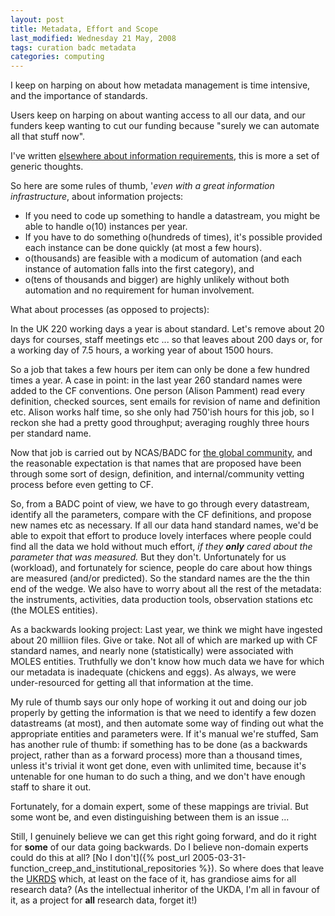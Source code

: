 ```yaml
---
layout: post
title: Metadata, Effort and Scope
last_modified: Wednesday 21 May, 2008
tags: curation badc metadata
categories: computing
---
```

I keep on harping on about how metadata management is time intensive, and the importance of standards.

Users keep on harping on about wanting access to all our data, and our funders keep wanting to cut our funding because "surely we can automate all that stuff now".

I've written [elsewhere about information requirements](papers/roysoc/LawEA08.pdf), this is more a set of generic thoughts.

So here are some rules of thumb, '*even with a great information infrastructure*, about information projects:
* If you need to code up something to handle a datastream, you might be able to handle o(10) instances per year.
* If you have to do something o(hundreds of times), it's possible provided each instance can be done quickly (at most a few hours).
* o(thousands) are feasible with a modicum of automation (and each instance of automation falls into the first category), and
* o(tens of thousands and bigger) are highly unlikely without both automation and no requirement for human involvement.

What about processes (as opposed to projects):

In the UK 220 working days a year is about standard. Let's remove about 20 days for courses, staff meetings etc ... so that leaves about 200 days or, for a working day of 7.5  hours, a working year of about 1500 hours.

So a job that takes a few hours per item can only be done a few hundred times a year. A case in point: in the last year 260
standard names were added to the CF conventions. One person
(Alison Pamment) read every definition, checked sources, sent emails for revision of name and definition etc. Alison works half time, so she only had 750'ish hours for this job, so I reckon she had a pretty good throughput; averaging roughly three hours per standard name.

Now that job is carried out by NCAS/BADC for [the global community](http://www.cfconventions.org), and the reasonable expectation is that names that are proposed have been through some sort of design, definition, and internal/community vetting process before even getting to CF.

So, from a BADC point of view, we have to go through every datastream, identify all the parameters, compare with the CF definitions, and propose new names etc as necessary.
If all our data hand standard names, we'd be able to expoit that effort to produce lovely interfaces where people could find all the data we hold without much effort, *if they **only** cared about the parameter that was measured.* But they don't. Unfortunately for us (workload), and fortunately for science, people do care about how things are measured (and/or predicted).  So the standard names are the the thin end of the wedge.  We also have to worry about all the rest of the metadata: the instruments, activities, data production tools, observation stations etc (the MOLES entities).

As a backwards looking project: Last year, we think we might have ingested about 20 milliion files. Give or take. Not all of which are marked up with CF standard names, and nearly none (statistically) were associated with MOLES entities. Truthfully we don't know how much data we have for which our metadata is inadequate (chickens and eggs). As always, we were under-resourced for getting all that information at the time.

My rule of thumb says our only hope of working it out and doing our job properly by getting the information is that we need to identify a few dozen datastreams (at most), and then automate some way of finding out what the appropriate entities and parameters were. If it's manual we're stuffed, Sam has another rule of thumb: if something has to be done (as a backwards project, rather than as a forward process) more than a thousand times, unless it's trivial it wont get done, even with unlimited time, because it's untenable for one human to do such a thing, and we don't have enough staff to share it out.

Fortunately, for a domain expert, some of these mappings are trivial. But some wont be, and even distinguishing between them is an issue ...

Still, I genuinely believe we can get this right going forward, and do it right for **some** of our data going backwards.  Do I believe non-domain experts could do this at all? [No I don't]({% post_url 2005-03-31-function_creep_and_institutional_repositories %}).
So where does that leave the [UKRDS](http://www.ukrds.ac.uk) which, at least on the face of it, has grandiose aims for all research data? (As the intellectual inheritor of the UKDA, I'm all in favour of it, as a project for **all** research data, forget it!)
